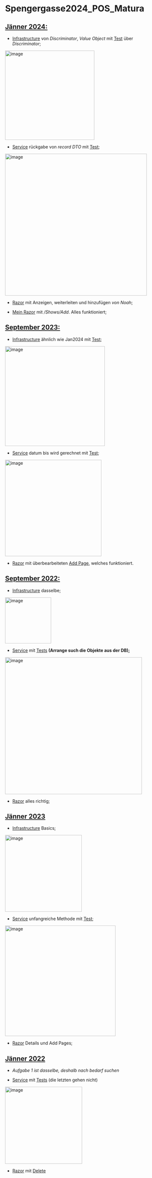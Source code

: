 # Spengergasse2024_POS_Matura
## [Jänner 2024:](https://github.com/EmreAlkan04/Spengergasse2024_POS_Matura/blob/main/Angabe_Kolleg_Jan2024/Angabe.pdf)
* [Infrastructure](https://github.com/EmreAlkan04/Spengergasse2024_POS_Matura/blob/main/Angabe_Kolleg_Jan2024/SPG_Fachtheorie_Angabe/src/SPG_Fachtheorie.Aufgabe1/Infrastructure/AppointmentContext.cs) von *Discriminator*, *Value Object* mit [Test](https://github.com/EmreAlkan04/Spengergasse2024_POS_Matura/blob/main/Angabe_Kolleg_Jan2024/SPG_Fachtheorie_Angabe/test/SPG_Fachtheorie.Aufgabe1.Test/Aufgabe1Test.cs) über *Discriminator*;
  
<img width="291" alt="image" src="https://github.com/user-attachments/assets/9416d4bf-b584-4a55-aef3-82067a2460fd">

* [Service](https://github.com/EmreAlkan04/Spengergasse2024_POS_Matura/blob/main/Angabe_Kolleg_Jan2024/SPG_Fachtheorie_Angabe/src/SPG_Fachtheorie.Aufgabe2/Services/EventService.cs) rückgabe von *record DTO* mit [Test](https://github.com/EmreAlkan04/Spengergasse2024_POS_Matura/blob/main/Angabe_Kolleg_Jan2024/SPG_Fachtheorie_Angabe/test/SPG_Fachtheorie.Aufgabe2.Test/EventServiceTests.cs);

<img width="462" alt="image" src="https://github.com/user-attachments/assets/730b182d-37f7-44ea-950c-cf322335bd0c">

* [Razor](https://github.com/EmreAlkan04/Spengergasse2024_POS_Matura/tree/main/Angabe_Kolleg_Jan2024/SPG_Fachtheorie_Angabe/src/SPG_Fachtheorie.Aufgabe3.RazorPages/Pages) mit Anzeigen, weiterleiten und hinzufügen _von Noah_;

* [Mein Razor](https://github.com/EmreAlkan04/Spengergasse2024_POS_Matura/tree/main/Angabe_Kolleg_Jan2024/SPG_Fachtheorie_Angabe/src/Emres-SPG_Fachtheorie.Aufgabe3.RazorPages/Pages) mit _/Shows/Add_. Alles funktioniert; 



## [September 2023:](https://github.com/EmreAlkan04/Spengergasse2024_POS_Matura/blob/main/Angabe_Kolleg_Sept2023/Angabe.pdf)

* [Infrastructure](https://github.com/EmreAlkan04/Spengergasse2024_POS_Matura/blob/main/Angabe_Kolleg_Sept2023/SPG_Fachtheorie/SPG_Fachtheorie/src/SPG_Fachtheorie.Aufgabe1/Infrastructure/AppointmentContext.cs) ähnlich wie Jan2024 mit [Test](https://github.com/EmreAlkan04/Spengergasse2024_POS_Matura/blob/main/Angabe_Kolleg_Sept2023/SPG_Fachtheorie/SPG_Fachtheorie/test/SPG_Fachtheorie.Aufgabe1.Test/Aufgabe1Test.cs);

<img width="325" alt="image" src="https://github.com/user-attachments/assets/b261932f-fe77-4c72-aef5-4c65970802cf">

* [Service](https://github.com/EmreAlkan04/Spengergasse2024_POS_Matura/blob/main/Angabe_Kolleg_Sept2023/SPG_Fachtheorie/SPG_Fachtheorie/src/SPG_Fachtheorie.Aufgabe2/Services/StickerService.cs) datum bis wird gerechnet mit [Test](https://github.com/EmreAlkan04/Spengergasse2024_POS_Matura/blob/main/Angabe_Kolleg_Sept2023/SPG_Fachtheorie/SPG_Fachtheorie/test/SPG_Fachtheorie.Aufgabe2.Test/StickerServiceTests.cs);

<img width="314" alt="image" src="https://github.com/user-attachments/assets/45434328-e8bf-456f-b33d-046604574d6e">

* [Razor](https://github.com/EmreAlkan04/Spengergasse2024_POS_Matura/tree/main/Angabe_Kolleg_Sept2023/SPG_Fachtheorie/SPG_Fachtheorie/src/SPG_Fachtheorie.Aufgabe3.RazorPages/Pages) mit überbearbeiteten [Add Page](https://github.com/EmreAlkan04/Spengergasse2024_POS_Matura/tree/main/Angabe_Kolleg_Sept2023/SPG_Fachtheorie/SPG_Fachtheorie/src/SPG_Fachtheorie.Aufgabe3.RazorPages/Pages/Stickers), welches funktioniert.



## [September 2022:](https://github.com/EmreAlkan04/Spengergasse2024_POS_Matura/blob/main/Angabe_Kolleg_Sept2022/FT%20AIF_KIF%2020220923.pdf)

* [Infrastructure](https://github.com/EmreAlkan04/Spengergasse2024_POS_Matura/blob/main/Angabe_Kolleg_Sept2022/SPG_Fachtheorie/src/FTSept2022.Aufgabe1/ScooterContext.cs) dasselbe;

<img width="150" alt="image" src="https://github.com/user-attachments/assets/0c83429a-d9d0-4d80-86e2-ddd2c1883035">

* [Service](https://github.com/EmreAlkan04/Spengergasse2024_POS_Matura/blob/main/Angabe_Kolleg_Sept2022/SPG_Fachtheorie/src/FTSept2022.Aufgabe2/Services/CourseService.cs) mit [Tests](https://github.com/EmreAlkan04/Spengergasse2024_POS_Matura/blob/main/Angabe_Kolleg_Sept2022/SPG_Fachtheorie/src/FTSept2022.Aufgabe2.Test/CourseServiceTests.cs) **(Arrange such die Objekte aus der DB);**

<img width="446" alt="image" src="https://github.com/user-attachments/assets/a600a179-3981-4e69-a697-ba5a9f9273da">

* [Razor](https://github.com/EmreAlkan04/Spengergasse2024_POS_Matura/tree/main/Angabe_Kolleg_Sept2022/SPG_Fachtheorie/src/FTSept2022.Aufgabe3.RazorPages/Pages) alles richtig;

## [Jänner 2023](https://github.com/EmreAlkan04/Spengergasse2024_POS_Matura/blob/main/Angabe_Kolleg_Jan2023/FT_AIF_KIF_BIF_CIF_20230116_v2.pdf) 

* [Infrastructure](https://github.com/EmreAlkan04/Spengergasse2024_POS_Matura/blob/main/Angabe_Kolleg_Jan2023/SPG_Fachtheorie/src/SPG_Fachtheorie.Aufgabe1/Infrastructure/UserContext.cs) Basics;

<img width="250" alt="image" src="https://github.com/user-attachments/assets/c0693406-1c4f-4602-a17a-16c2d752aa70">

* [Service](https://github.com/EmreAlkan04/Spengergasse2024_POS_Matura/blob/main/Angabe_Kolleg_Jan2023/SPG_Fachtheorie/src/SPG_Fachtheorie.Aufgabe2/Services/PodcastService.cs) unfangreiche Methode mit [Test](https://github.com/EmreAlkan04/Spengergasse2024_POS_Matura/blob/main/Angabe_Kolleg_Jan2023/SPG_Fachtheorie/src/SPG_Fachtheorie.Aufgabe2.Test/DatabaseContextTest.cs);

<img width="360" alt="image" src="https://github.com/user-attachments/assets/beb04d59-c240-48e6-b974-628045047f96">

* [Razor](https://github.com/EmreAlkan04/Spengergasse2024_POS_Matura/tree/main/Angabe_Kolleg_Jan2023/SPG_Fachtheorie/src/SPG_Fachtheorie.Aufgabe3.RazorPages/Pages) Details und Add Pages;


## [Jänner 2022](https://github.com/EmreAlkan04/Spengergasse2024_POS_Matura/blob/main/Angabe_Kolleg_Jan2022/Angabe.pdf)

* _Aufgabe 1 ist dasselbe, deshalb nach bedarf suchen_

* [Service](https://github.com/EmreAlkan04/Spengergasse2024_POS_Matura/blob/main/Angabe_Kolleg_Jan2022/SPG_Fachtheorie/SPG_Fachtheorie.Aufgabe2/AppointmentService.cs) mit [Tests](https://github.com/EmreAlkan04/Spengergasse2024_POS_Matura/blob/main/Angabe_Kolleg_Jan2022/SPG_Fachtheorie/SPG_Fachtheorie.Aufgabe2.Test/AppointmentServiceTests.cs) (die letzten gehen nicht)

<img width="251" alt="image" src="https://github.com/user-attachments/assets/640f0f10-3176-4e6e-b289-e59a58ac0e1a">

* [Razor](https://github.com/EmreAlkan04/Spengergasse2024_POS_Matura/tree/main/Angabe_Kolleg_Jan2022/SPG_Fachtheorie/SPG_Fachtheorie.Aufgabe3RazorPages/Pages) mit [Delete](https://github.com/EmreAlkan04/Spengergasse2024_POS_Matura/blob/main/Angabe_Kolleg_Jan2022/SPG_Fachtheorie/SPG_Fachtheorie.Aufgabe3RazorPages/Pages/Offers/Delete.cshtml)
